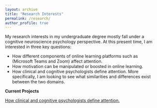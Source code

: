 ```yaml
---
layout: archive
title: "Research Interests"
permalink: /research/
author_profile: true
---
```

My research interests in my undergraduate degree mostly fall under a cognitive neuroscience psychology perspective. At this present time, I am interested in three key questions:
 * How different components of online learning platforms such as (Microsoft Teams and Zoom) affect attention.
 * How motivation can be manipulated or boosted in online learning.
 * How clinical and cognitive psychologists define attention. More specifically, I am looking to see what similarities and differences exist between the two domains.

**Current Projects**

[How clinical and cognitive psychologists define attention.](https://jackieheitzner.github.io/Psych-485-project/)
